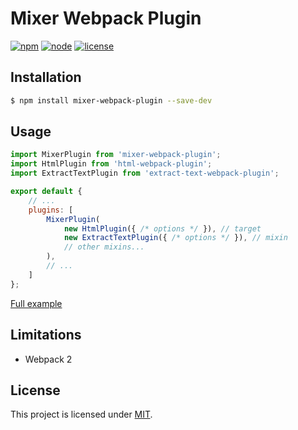 # Mixer Webpack Plugin

[![npm](https://img.shields.io/npm/v/npm.svg)](https://www.npmjs.com/package/mixer-webpack-plugin)
[![node](https://img.shields.io/node/v/gh-badges.svg)](https://nodejs.org/)
[![license](https://img.shields.io/github/license/mashape/apistatus.svg)](LICENSE)

## Installation

```bash
$ npm install mixer-webpack-plugin --save-dev
```

## Usage

```js
import MixerPlugin from 'mixer-webpack-plugin';
import HtmlPlugin from 'html-webpack-plugin';
import ExtractTextPlugin from 'extract-text-webpack-plugin';

export default {
    // ...
    plugins: [
        MixerPlugin(
			new HtmlPlugin({ /* options */ }), // target
			new ExtractTextPlugin({ /* options */ }), // mixin
			// other mixins...
		),
        // ...
    ]
};
```

[Full example](https://github.com/uskov-anton/mixer-webpack-plugin-example)

## Limitations
- Webpack 2

## License

This project is licensed under [MIT](LICENSE).